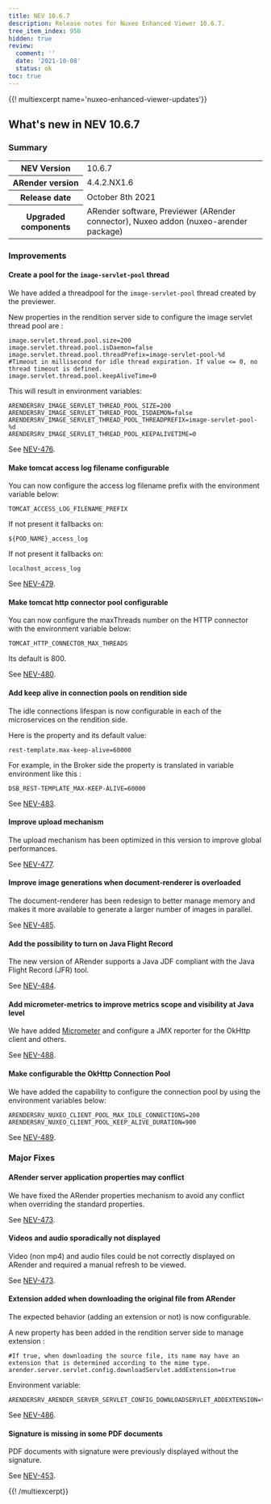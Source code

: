 ```yaml
---
title: NEV 10.6.7
description: Release notes for Nuxeo Enhanced Viewer 10.6.7.
tree_item_index: 950
hidden: true
review:
  comment: ''
  date: '2021-10-08'
  status: ok
toc: true
---
```


{{! multiexcerpt name='nuxeo-enhanced-viewer-updates'}}
## What's new in NEV 10.6.7

### Summary

<div class="table-scroll">
<table class="hover">
<tbody>
<tr>
<th colspan="1">NEV Version</th>
<td colspan="1">10.6.7</td>
</tr>
<tr>
<th colspan="1">ARender version</th>
<td colspan="1">4.4.2.NX1.6</td>
</tr>
<tr>
<th colspan="1">Release date</th>
<td colspan="1">October 8th 2021</td>
</tr>
<tr>
<th colspan="1">Upgraded components</th>
<td colspan="1">ARender software, Previewer (ARender connector), Nuxeo addon (nuxeo-arender package)</td>
</tr>
</tbody>
</table>
</div>

### Improvements

#### Create a pool for the `image-servlet-pool` thread

We have added a threadpool for the `image-servlet-pool` thread created by the previewer.

New properties in the rendition server side to configure the image servlet thread pool are :
```
image.servlet.thread.pool.size=200
image.servlet.thread.pool.isDaemon=false
image.servlet.thread.pool.threadPrefix=image-servlet-pool-%d
#Timeout in millisecond for idle thread expiration. If value <= 0, no thread timeout is defined.
image.servlet.thread.pool.keepAliveTime=0
```

This will result in environment variables:
```
ARENDERSRV_IMAGE_SERVLET_THREAD_POOL_SIZE=200
ARENDERSRV_IMAGE_SERVLET_THREAD_POOL_ISDAEMON=false
ARENDERSRV_IMAGE_SERVLET_THREAD_POOL_THREADPREFIX=image-servlet-pool-%d
ARENDERSRV_IMAGE_SERVLET_THREAD_POOL_KEEPALIVETIME=0
```

See [NEV-476](https://jira.nuxeo.com/browse/NEV-476).

#### Make tomcat access log filename configurable

You can now configure the access log filename prefix with the environment variable below:
```
TOMCAT_ACCESS_LOG_FILENAME_PREFIX
```

If not present it fallbacks on:
```
${POD_NAME}_access_log
```

If not present it fallbacks on:
```
localhost_access_log
```

See [NEV-479](https://jira.nuxeo.com/browse/NEV-479).

#### Make tomcat http connector pool configurable

You can now configure the maxThreads number on the HTTP connector with the environment variable below:
```
TOMCAT_HTTP_CONNECTOR_MAX_THREADS
```

Its default is 800.

See [NEV-480](https://jira.nuxeo.com/browse/NEV-480).

#### Add keep alive in connection pools on rendition side

The idle connections lifespan is now configurable in each of the microservices on the rendition side.

Here is the property and its default value:
```
rest-template.max-keep-alive=60000
```

For example, in the Broker side the property is translated in variable environment like this :
```
DSB_REST-TEMPLATE_MAX-KEEP-ALIVE=60000
```

See [NEV-483](https://jira.nuxeo.com/browse/NEV-483).

#### Improve upload mechanism

The upload mechanism has been optimized in this version to improve global performances.

See [NEV-477](https://jira.nuxeo.com/browse/NEV-477).

#### Improve image generations when document-renderer is overloaded

The document-renderer has been redesign to better manage memory and makes it more available to generate a larger number of images in parallel.

See [NEV-485](https://jira.nuxeo.com/browse/NEV-485).

#### Add the possibility to turn on Java Flight Record

The new version of ARender supports a Java JDF compliant with the Java Flight Record (JFR) tool.

See [NEV-484](https://jira.nuxeo.com/browse/NEV-484).

#### Add micrometer-metrics to improve metrics scope and visibility at Java level

We have added [Micrometer](https://micrometer.io/) and configure a JMX reporter for the OkHttp client and others.

See [NEV-488](https://jira.nuxeo.com/browse/NEV-488).

#### Make configurable the OkHttp Connection Pool

We have added the capability to configure the connection pool by using the environment variables below:
```
ARENDERSRV_NUXEO_CLIENT_POOL_MAX_IDLE_CONNECTIONS=200
ARENDERSRV_NUXEO_CLIENT_POOL_KEEP_ALIVE_DURATION=900
```

See [NEV-489](https://jira.nuxeo.com/browse/NEV-489).

### Major Fixes

#### ARender server application properties may conflict

We have fixed the ARender properties mechanism to avoid any conflict when overriding the standard properties.

See [NEV-473](https://jira.nuxeo.com/browse/NEV-473).

#### Videos and audio sporadically not displayed

Video (non mp4) and audio files could be not correctly displayed on ARender and required a manual refresh to be viewed.

See [NEV-473](https://jira.nuxeo.com/browse/NEV-487).

#### Extension added when downloading the original file from ARender

The expected behavior (adding an extension or not) is now configurable.

A new property has been added in the rendition server side to manage extension :
```
#If true, when downloading the source file, its name may have an extension that is determined according to the mime type.
arender.server.servlet.config.downloadServlet.addExtension=true
```

Environment variable:
```
ARENDERSRV_ARENDER_SERVER_SERVLET_CONFIG_DOWNLOADSERVLET_ADDEXTENSION=true
```

See [NEV-486](https://jira.nuxeo.com/browse/NEV-486).

#### Signature is missing in some PDF documents

PDF documents with signature were previously displayed without the signature.

See [NEV-453](https://jira.nuxeo.com/browse/NEV-453).

{{! /multiexcerpt}}
